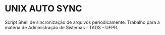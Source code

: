 # UNIX AUTO SYNC
Script Shell de sincronização de arquivos periodicamente.
Trabalho para a matéria de Administração de Sistemas - TADS - UFPR.
